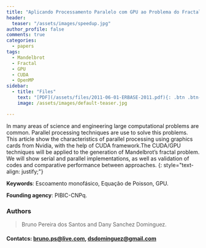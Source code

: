 ```yaml
---
title: "Aplicando Processamento Paralelo com GPU ao Problema do Fractal de Mandelbrot"
header:
  teaser: "/assets/images/speedup.jpg"
author_profile: false
comments: true
categories:
  - papers
tags:
  - Mandelbrot
  - Fractal
  - GPU
  - CUDA
  - OpenMP
sidebar:
  - title: "Files"
    text: "[PDF](/assets/files/2011-06-01-ERBASE-2011.pdf){: .btn .btn--success} [Talk PDF](/assets/files/2011-06-01-talk-ERBASE-2011.pdf){: .btn .btn--info}"
    image: /assets/images/default-teaser.jpg

---
```


In many areas of science and engineering large computational problems are common. Parallel processing techniques are use to solve this problems. This article show the characteristics of parallel processing using graphics cards from Nvidia, with the help of CUDA framework.The CUDA/GPU techniques will be applied to the generation of Mandelbrot’s fractal problem. We will show serial and parallel implementations, as well as validation of codes and comparative performance between approaches.
{: style="text-align: justify;"}

**Keywords**: Escoamento monofásico, Equação de Poisson, GPU.

**Founding agency**: PIBIC-CNPq.

### Authors
> Bruno Pereira dos Santos and Dany Sanchez Dominguez.

#### Contatcs: bruno.ps@live.com, dsdominguez@gmail.com





